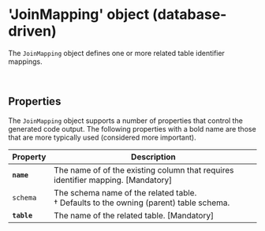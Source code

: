 # 'JoinMapping' object (database-driven)

The `JoinMapping` object defines one or more related table identifier mappings.

<br/>

## Properties
The `JoinMapping` object supports a number of properties that control the generated code output. The following properties with a bold name are those that are more typically used (considered more important).

Property | Description
-|-
**`name`** | The name of of the existing column that requires identifier mapping. [Mandatory]
`schema` | The schema name of the related table.<br/>&dagger; Defaults to the owning (parent) table schema.
**`table`** | The name of the related table. [Mandatory]

